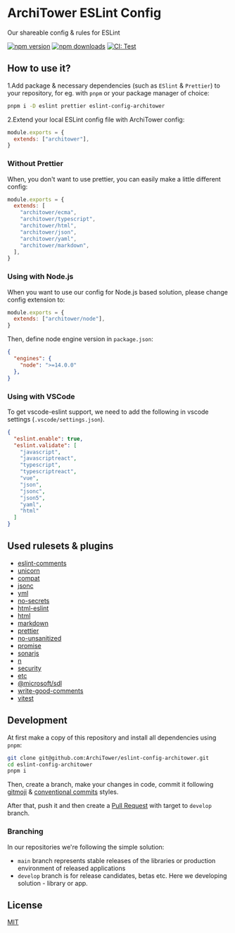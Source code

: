 # ArchiTower ESLint Config

Our shareable config & rules for ESLint

[![npm version][npm-version-src]][npm-version-href]
[![npm downloads][npm-downloads-src]][npm-downloads-href]
[![CI: Test][github-actions-src]][github-actions-href]

## How to use it?

1.Add package & necessary dependencies (such as `ESlint` & `Prettier`) to your
repository, for eg. with `pnpm` or your package manager of choice:

```bash
pnpm i -D eslint prettier eslint-config-architower
```

2.Extend your local ESLint config file with ArchiTower config:

```js
module.exports = {
  extends: ["architower"],
}
```

### Without Prettier

When, you don't want to use prettier, you can easily make a little different config:

```js
module.exports = {
  extends: [
    "architower/ecma",
    "architower/typescript",
    "architower/html",
    "architower/json",
    "architower/yaml",
    "architower/markdown",
  ],
}
```

### Using with Node.js

When you want to use our config for Node.js based solution, please change config extension to:

```js
module.exports = {
  extends: ["architower/node"],
}
```

Then, define node engine version in `package.json`:

```json
{
  "engines": {
    "node": ">=14.0.0"
  },
}
```

### Using with VSCode

To get vscode-eslint support, we need to add the following in vscode settings
(`.vscode/settings.json`).

```json
{
  "eslint.enable": true,
  "eslint.validate": [
    "javascript",
    "javascriptreact",
    "typescript",
    "typescriptreact",
    "vue",
    "json",
    "jsonc",
    "json5",
    "yaml",
    "html"
  ]
}
```

## Used rulesets & plugins

- [eslint-comments](https://github.com/mysticatea/eslint-plugin-eslint-comments)
- [unicorn](https://github.com/sindresorhus/eslint-plugin-unicorn)
- [compat](https://github.com/amilajack/eslint-plugin-compat)
- [jsonc](https://github.com/ota-meshi/eslint-plugin-jsonc)
- [yml](https://github.com/ota-meshi/eslint-plugin-yml)
- [no-secrets](https://github.com/nickdeis/eslint-plugin-no-secrets)
- [html-eslint](https://yeonjuan.github.io/html-eslint/docs)
- [html](https://github.com/BenoitZugmeyer/eslint-plugin-html)
- [markdown](https://github.com/eslint/eslint-plugin-markdown)
- [prettier](https://github.com/prettier/eslint-plugin-prettier#recommended-configuration)
- [no-unsanitized](https://github.com/mozilla/eslint-plugin-no-unsanitized)
- [promise](https://github.com/eslint-community/eslint-plugin-promise)
- [sonarjs](https://github.com/SonarSource/eslint-plugin-sonarjs)
- [n](https://github.com/eslint-community/eslint-plugin-n)
- [security](https://github.com/eslint-community/eslint-plugin-security)
- [etc](https://github.com/cartant/eslint-plugin-etc)
- [@microsoft/sdl](https://github.com/microsoft/eslint-plugin-sdl)
- [write-good-comments](https://github.com/kantord/eslint-plugin-write-good-comments)
- [vitest](https://github.com/veritem/eslint-plugin-vitest)

## Development

At first make a copy of this repository and install all dependencies using
`pnpm`:

```bash
git clone git@github.com:ArchiTower/eslint-config-architower.git
cd eslint-config-architower
pnpm i
```

Then, create a branch, make your changes in code, commit it following
[gitmoji](https://gitmoji.dev/) &
[conventional commits](https://www.conventionalcommits.org/en/v1.0.0/) styles.

After that, push it and then create a
[Pull Request](https://github.com/ArchiTower/eslint-config-architower/pulls)
with target to `develop` branch.

### Branching

In our repositories we're following the simple solution:

- `main` branch represents stable releases of the libraries or production
  environment of released applications
- `develop` branch is for release candidates, betas etc. Here we developing
  solution - library or app.

## License

[MIT](./LICENSE.md)

<!-- Badges -->

[npm-version-src]:
  https://img.shields.io/npm/v/eslint-config-architower?style=flat-square
[npm-version-href]: https://npmjs.com/package/eslint-config-architower
[npm-downloads-src]:
  https://img.shields.io/npm/dm/eslint-config-architower?style=flat-square
[npm-downloads-href]: https://npmjs.com/package/eslint-config-architower
[github-actions-src]:
  https://img.shields.io/github/actions/workflow/status/ArchiTower/eslint-config-architower/release.yml?branch=main&style=flat-square
[github-actions-href]:
  https://github.com/ArchiTower/eslint-config-architower/actions/workflows/release.yml
